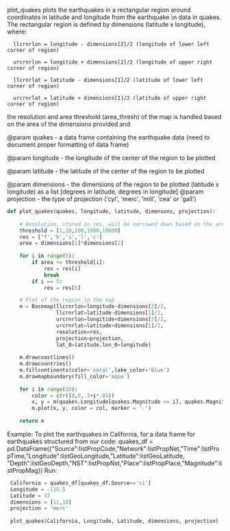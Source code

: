 plot_quakes plots the earthquakes in a rectangular region around coordinates in latitude and longitude from the earthquake \n
data in quakes. The rectangular region is defined by dimensions (latitude x longitude), where:

      llcrnrlon = longitude - dimensions[2]/2 (longitude of lower left corner of region)
      
      urcrnrlon = longitide + dimensions[2]/2 (longitude of upper right corner of region)
      
      llcrnrlat = latitude - dimensions[1]/2 (latitude of lower left corner of region)
      
      urcrnrlat = latitude + dimensions[1]/2 (latitude of upper right corner of region)
      
the resolution and area threshold (area_thresh) of the map is handled based on the area of the dimensions provided and

@param quakes - a data frame containing the earthquake data (need to document proper formatting of data frame)

@param longitude - the longitude of the center of the region to be plotted

@param latitude - the latitude of the center of the region to be plotted

@param dimensions - the dimensions of the region to be plotted (latitude x longitude) as a list [degrees in latitude, degrees in longitude]
@param projection - the type of projection ('cyl', 'merc', 'mill', 'cea' or 'gall')

```python
def plot_quakes(quakes, longitude, latitude, dimensons, projection):
    
    # Resolution, stored in res, will be narrowed down based on the area of the dimensions provided
    threshold = [1,10,100,1000,10000]
    res = ['f','h','i','l','c']
    area = dimensions[1]*dimensions[2]
    
    for i in range(5):
        if area <= threshold[i]:
            res = res[i]
            break
        if i == 5:
            res = res[5]

    # Plot of the region in the map 
    m = Basemap(llcrnrlon=longitude-dimensions[2]/2,
                llcrnrlat=latitude-dimensions[1]/2,
                urcrnrlon=longitide+dimensions[2]/2,
                urcrnrlat=latitude+dimensions[1]/2,
                resolution=res,
                projection=projection,
                lat_0=latitude,lon_0=longitude)
				
    m.drawcoastlines()
    m.drawcountries()
    m.fillcontinents(color='coral',lake_color='blue')
    m.drawmapboundary(fill_color='aqua')
	
    for i in range(10):
        color = str((0,0,.3+i*.05))
        x, y = m(quakes.Longitude[quakes.Magnitude <= i], quakes.Magnitude[quakes.Depth <= i])	
        m.plot(x, y, color = col, marker = '.')
	
    return m
```    
    
Example:
To plot the earthquakes in California, for a data frame for earthquakes structured from our code:
	quakes_df = pd.DataFrame({"Source":listPropCode,"Network":listPropNet,"Time":listPropTime,"Longitude":listGeoLongitude,"Latitude":listGeoLatitude,
	"Depth":listGeoDepth,"NST":listPropNst,"Place":listPropPlace,"Magnitude":listPropMag})
 Run:
```python
 California = quakes_df[quakes_df.Source=='ci']
 Longitude = -119.5
 Latitude = 37
 dimensions = [11,10]
 projection = 'merc'
 
 plot_quakes(California, Longitude, Latitude, dimensions, projection)
```
